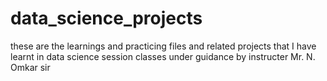 # data_science_projects

these are the learnings and practicing files and related projects that I have learnt in data science session classes under guidance by instructer Mr. N. Omkar sir
